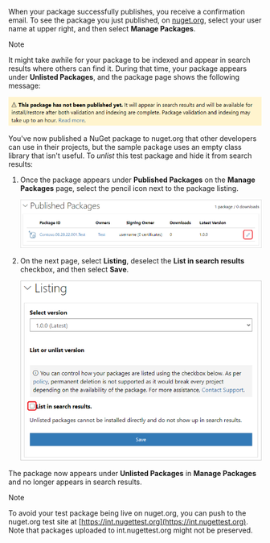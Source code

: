 When your package successfully publishes, you receive a confirmation email. To see the package you just published, on [nuget.org](https://www.nuget.org/), select your user name at upper right, and then select **Manage Packages**.

> [!NOTE]
> It might take awhile for your package to be indexed and appear in search results where others can find it. During that time, your package appears under **Unlisted Packages**, and the package page shows the following message:
> 
> ![This package has not been indexed yet. It will appear in search results and will be available for install/restore after indexing is complete.](../media/QS_Create-03-NotIndexed.png)

You've now published a NuGet package to nuget.org that other developers can use in their projects, but the sample package uses an empty class library that isn't useful. To *unlist* this test package and hide it from search results:

1. Once the package appears under **Published Packages** on the **Manage Packages** page, select the pencil icon next to the package listing.

   ![Screenshot that shows the Edit icon for a package listing on nuget.org.](../media/qs_create-vs-03-trash-can.png)

1. On the next page, select **Listing**, deselect the **List in search results** checkbox, and then select **Save**.

   ![Screenshot that shows clearing the List checkbox for a package on nuget.org.](../media/qs_create-vs-04-unlist.png)

The package now appears under **Unlisted Packages** in **Manage Packages** and no longer appears in search results.

> [!NOTE]
> To avoid your test package being live on nuget.org, you can push to the nuget.org test site at [https://int.nugettest.org](https://int.nugettest.org). Note that packages uploaded to int.nugettest.org might not be preserved.
